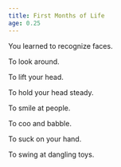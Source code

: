 ```yaml
---
title: First Months of Life
age: 0.25
---
```


You learned to recognize faces. <IncreaseStat stat="INTELLIGENCE"/>

To look around. <IncreaseStat stat="PERCEPTION"/>

To lift your head. <IncreaseStat stat="STRENGTH"/>

To hold your head steady. <IncreaseStat stat="STAMINA"/>

To smile at people. <IncreaseStat stat="PRESENCE"/>

To coo and babble.  <IncreaseStat stat="COMMUNICATION"/>

To suck on your hand. <IncreaseStat stat="DEXTERITY"/>

To swing at dangling toys. <IncreaseStat stat="QUICKNESS"/>

